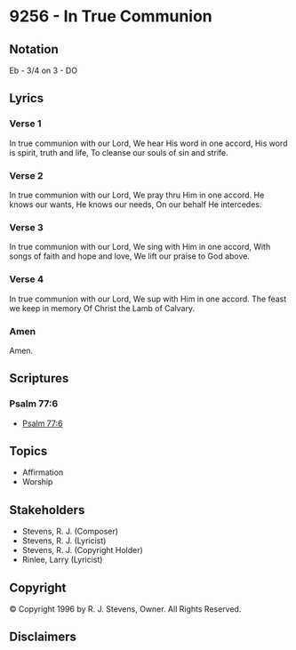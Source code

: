 # 9256 - In True Communion

## Notation

Eb - 3/4 on 3 - DO

## Lyrics

### Verse 1

In true communion with our Lord, We hear His word in one accord, His word is spirit, truth and life, To cleanse our souls of sin and strife.

### Verse 2

In true communion with our Lord, We pray thru Him in one accord. He knows our wants, He knows our needs, On our behalf He intercedes.

### Verse 3

In true communion with our Lord, We sing with Him in one accord, With songs of faith and hope and love, We lift our praise to God above.

### Verse 4

In true communion with our Lord, We sup with Him in one accord. The feast we keep in memory Of Christ the Lamb of Calvary.

### Amen

Amen.


## Scriptures

### Psalm 77:6

- [Psalm 77:6](https://www.biblegateway.com/passage/?search=Psalm%2077%3A6)


## Topics

- Affirmation
- Worship

## Stakeholders

- Stevens, R. J. (Composer)
- Stevens, R. J. (Lyricist)
- Stevens, R. J. (Copyright Holder)
- Rinlee, Larry (Lyricist)

## Copyright

© Copyright 1996 by R. J. Stevens, Owner. All Rights Reserved.


## Disclaimers



